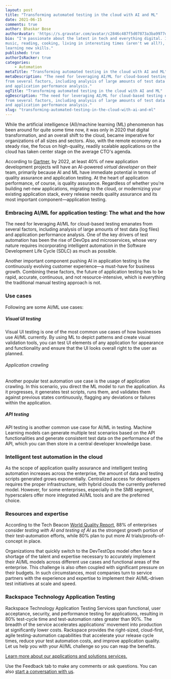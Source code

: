 ```yaml
---
layout: post
title: "Transforming automated testing in the cloud with AI and ML"
date: 2021-06-15
comments: true
author: Bhaskar Bose
authorAvatar: 'https://s.gravatar.com/avatar/c2846c487f5d07873a3ba9977ddb5f5b'
bio: "I'm passionate about the latest in tech and everything digital. I love
music, reading, cooking, living in interesting times (aren't we all?), and
learning new skills."
published: true
authorIsRacker: true
categories:
    - Automation
metaTitle: "Transforming automated testing in the cloud with AI and ML"
metaDescription: "The need for leveraging AI/ML for cloud-based testing emanates
from several factors, including analysis of large amounts of test data (log files)
and application performance analysis."
ogTitle: "Transforming automated testing in the cloud with AI and ML"
ogDescription: "The need for leveraging AI/ML for cloud-based testing emanates
from several factors, including analysis of large amounts of test data (log files)
and application performance analysis."
slug: "transforming-automated-testing-in-the-cloud-with-ai-and-ml"
---
```


While the artificial intelligence (AI)/machine learning (ML) phenomenon has been
around for quite some time now, it was only in 2020 that digital transformation,
and an overall shift to the cloud, became imperative for organizations of all
sizes and sectors. Also, with the remote economy on a steady rise, the focus on
high-quality, readily scalable applications on the cloud has taken center stage
on the average CTO's agenda.

<!--more-->

According to [Gartner](https://www.gartner.com/smarterwithgartner/prepare-for-automations-impact-on-application-development/), by 2022, at least 40% of new application development projects will have an
AI-powered *virtual developer* on their team, primarily because AI and ML have
immediate potential in terms of quality assurance and application testing.
At the heart of application performance, of course, is quality assurance.
Regardless of whether you're building net-new applications, migrating to the
cloud, or modernizing your existing application stack, every release needs quality
assurance and its most important component&mdash;application testing.

### Embracing AI/ML for application testing: The what and the how

The need for leveraging AI/ML for cloud-based testing emanates from several
factors, including analysis of large amounts of test data (log files) and
application performance analysis. One of the key drivers of test automation has
been the rise of DevOps and microservices, whose very nature requires
incorporating intelligent automation in the Software Development Life Cycle
(SDLC) as much as possible.

Another important component pushing AI in application testing is the continuously
evolving customer experience&mdash;a must-have for business growth. Combining
these factors, the future of application testing has to be rapid, accurate,
continuous, and not resource-intensive, which is everything the traditional
manual testing approach is not.  

### Use cases 

Following are some AI/ML use cases:

##### Visual UI testing

Visual UI testing is one of the most common use cases of how businesses use AI/ML
currently. By using ML to depict patterns and create visual validation tools, you
can test UI elements of any application for appearance and functionality and
ensure that the UI looks overall right to the user as planned.

###### Application crawling

Another popular test automation use case is the usage of application crawling. In
this scenario, you direct the ML model to run the application. As it progresses,
it generates test scripts, runs them, and validates them against previous states
continuously, flagging any deviations or failures within the application.

##### API testing

API testing is another common use case for AI/ML in testing. Machine Learning
models can generate multiple test scenarios based on the API functionalities and
generate consistent test data on the performance of the API, which you can then
store in a central developer knowledge base.

### Intelligent test automation in the cloud

As the scope of application quality assurance and intelligent testing automation
increases across the enterprise, the amount of data and testing scripts generated
grows exponentially. Centralized access for developers requires the proper
infrastructure, with hybrid clouds the currently preferred model. However, for
some enterprises, especially in the SMB segment, hyperscalers offer more
integrated AI/ML tools and are the preferred choice.

### Resources and expertise

According to the Tech Beacon [World Quality Report](https://content.microfocus.com/world-quality-report-2020-21-tb/world-quality-report-digital-transformation?utm_source=techbeacon&utm_medium=referral&utm_campaign=00172440),
88% of enterprises consider *testing with AI and testing of AI* as the strongest
growth portion of their test-automation efforts, while 80% plan to put more AI
trials/proofs-of-concept in place.

Organizations that quickly switch to the DevTestOps model often face a shortage
of the talent and expertise necessary to accurately implement their AI/ML models
across different use cases and functional areas of the enterprise. This challenge
is also often coupled with significant pressure on their budgets. In such
circumstances, most companies turn to service partners with the experience and
expertise to implement their AI/ML-driven test initiatives at scale and speed.

### Rackspace Technology Application Testing

Rackspace Technology Application Testing Services span functional, user acceptance,
security, and performance testing for applications, resulting in 80% test-cycle
time and test-automation rates greater than 90%. The breadth of the service
accelerates applications' movement into production at significantly lower costs.
Rackspace provides the right-sized, cloud-first, agile testing-automation
capabilities that accelerate your release cycle times, reduce your test automation
costs, and improve application quality. Let us help you with your AI/ML challenge
so you can reap the benefits.

<a class="cta red" id="cta" href="https://www.rackspace.com/applications">Learn more about our applications and solutions services.</a>

Use the Feedback tab to make any comments or ask questions. You can also
[start a conversation with us](https://www.rackspace.com/contact).
